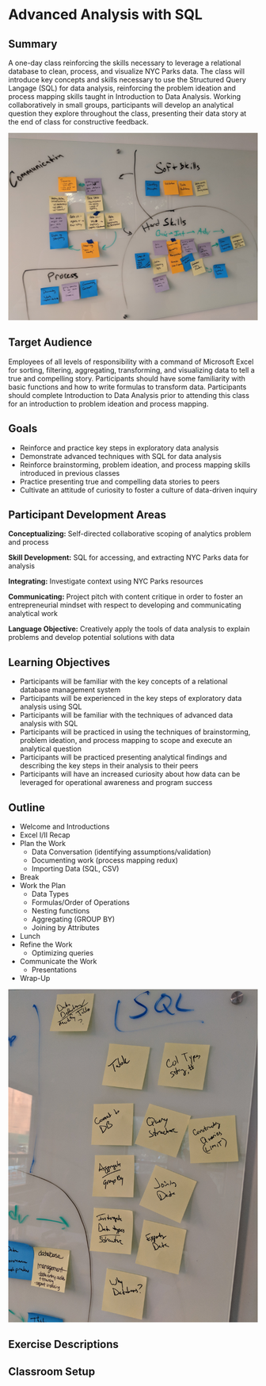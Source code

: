 # Advanced Analysis with SQL

## Summary
A one-day class reinforcing the skills necessary to leverage a relational database to clean, process, and visualize NYC Parks data. The class will introduce key concepts and skills necessary to use the Structured Query Langage (SQL) for data analysis, reinforcing the problem ideation and process mapping skills taught in Introduction to Data Analysis. Working collaboratively in small groups, participants will develop an analytical question they explore throughout the class, presenting their data story at the end of class for constructive feedback.

![img](Overview.jpg)

## Target Audience
Employees of all levels of responsibility with a command of Microsoft Excel for sorting, filtering, aggregating, transforming, and visualizing data to tell a true and compelling story. Participants should have some familiarity with basic functions and how to write formulas to transform data. Participants should complete Introduction to Data Analysis prior to attending this class for an introduction to problem ideation and process mapping.

## Goals
+ Reinforce and practice key steps in exploratory data analysis
+ Demonstrate advanced techniques with SQL for data analysis
+ Reinforce brainstorming, problem ideation, and process mapping skills introduced in previous classes
+ Practice presenting true and compelling data stories to peers
+ Cultivate an attitude of curiosity to foster a culture of data-driven inquiry

## Participant Development Areas

**Conceptualizing:** Self-directed collaborative scoping of analytics problem and process

**Skill Development:** SQL for accessing, and extracting NYC Parks data for analysis

**Integrating:** Investigate context using NYC Parks resources

**Communicating:** Project pitch with content critique in order to foster an entrepreneurial mindset with respect to developing and communicating analytical work

**Language Objective:** Creatively apply the tools of data analysis to explain problems and develop potential solutions with data

## Learning Objectives
+ Participants will be familiar with the key concepts of a relational database management system
+ Participants will be experienced in the key steps of exploratory data analysis using SQL
+ Participants will be familiar with the techniques of advanced data analysis with SQL
+ Participants will be practiced in using the techniques of brainstorming, problem ideation, and process mapping to scope and execute an analytical question
+ Participants will be practiced presenting analytical findings and describing the key steps in their analysis to their peers 
+ Participants will have an increased curiosity about how data can be leveraged for operational awareness and program success

## Outline
+ Welcome and Introductions
+ Excel I/II Recap
+ Plan the Work
    + Data Conversation (identifying assumptions/validation)
    + Documenting work (process mapping redux)
    + Importing Data (SQL, CSV)
+ Break
+ Work the Plan
    + Data Types
    + Formulas/Order of Operations
    + Nesting functions
    + Aggregating (GROUP BY)
    + Joining by Attributes
+ Lunch
+ Refine the Work
    + Optimizing queries
+ Communicate the Work
    + Presentations
+ Wrap-Up

![img](SQL_Topics.jpg)


## Exercise Descriptions

## Classroom Setup
